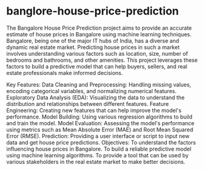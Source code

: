# banglore-house-price-prediction
The Bangalore House Price Prediction project aims to provide an accurate estimate of house prices in Bangalore using machine learning techniques. Bangalore, being one of the major IT hubs of India, has a diverse and dynamic real estate market. Predicting house prices in such a market involves understanding various factors such as location, size, number of bedrooms and bathrooms, and other amenities. This project leverages these factors to build a predictive model that can help buyers, sellers, and real estate professionals make informed decisions.

Key Features:
Data Cleaning and Preprocessing: Handling missing values, encoding categorical variables, and normalizing numerical features.
Exploratory Data Analysis (EDA): Visualizing the data to understand the distribution and relationships between different features.
Feature Engineering: Creating new features that can help improve the model's performance.
Model Building: Using various regression algorithms to build and train the model.
Model Evaluation: Assessing the model's performance using metrics such as Mean Absolute Error (MAE) and Root Mean Squared Error (RMSE).
Prediction: Providing a user interface or script to input new data and get house price predictions.
Objectives:
To understand the factors influencing house prices in Bangalore.
To build a reliable predictive model using machine learning algorithms.
To provide a tool that can be used by various stakeholders in the real estate market to make better decisions.
